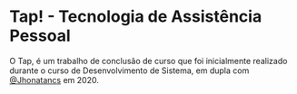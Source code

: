 # Tap! - Tecnologia de Assistência Pessoal

O Tap, é um trabalho de conclusão de curso que foi inicialmente realizado durante o curso de Desenvolvimento de Sistema, em dupla com [@Jhonatancs](https://github.com/Jhonatancs) em 2020.
